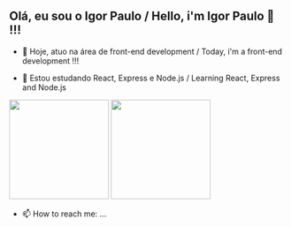 ## Olá, eu sou o Igor Paulo / Hello, i'm Igor Paulo 👋 !!!

- 🔭 Hoje, atuo na área de front-end development / Today, i'm a front-end development !!!

- 🌱 Estou estudando React, Express e Node.js / Learning React, Express and Node.js

<div> 
  <img height="180em" src= "https://github-readme-stats.vercel.app/api?username=IPDSS1337&count_private=true&show_icons=true&theme=tokyonight">
  <img height="180em" src= "https://github-readme-stats.vercel.app/api/top-langs/?username=IPDSS1337&layout=compact&theme=tokyonight">
</div>

- 📫 How to reach me: ...



